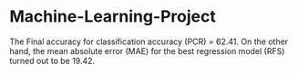 # Machine-Learning-Project

The Final accuracy for classification accuracy (PCR) = 62.41. On the other hand, the mean absolute error (MAE) for the best regression model (RFS) turned out to be 19.42.  
